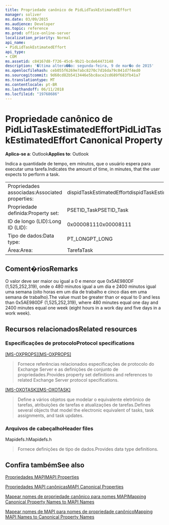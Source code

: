 ```yaml
---
title: Propriedade canônico de PidLidTaskEstimatedEffort
manager: soliver
ms.date: 03/09/2015
ms.audience: Developer
ms.topic: reference
ms.prod: office-online-server
localization_priority: Normal
api_name:
- PidLidTaskEstimatedEffort
api_type:
- COM
ms.assetid: c84167d8-f726-45c6-9b21-bcde64473148
description: '�ltima altera��o: segunda-feira, 9 de mar�o de 2015'
ms.openlocfilehash: ceb055f6269e7abc8270c7d16da79c041d7f4ed0
ms.sourcegitcommit: 9d60cd82b5413446e5bc8ace2cd689f683fb41a7
ms.translationtype: MT
ms.contentlocale: pt-BR
ms.lasthandoff: 06/11/2018
ms.locfileid: "19768686"
---
```

# <a name="pidlidtaskestimatedeffort-canonical-property"></a><span data-ttu-id="892ce-103">Propriedade canônico de PidLidTaskEstimatedEffort</span><span class="sxs-lookup"><span data-stu-id="892ce-103">PidLidTaskEstimatedEffort Canonical Property</span></span>

  
  
<span data-ttu-id="892ce-104">**Aplica-se a**: Outlook</span><span class="sxs-lookup"><span data-stu-id="892ce-104">**Applies to**: Outlook</span></span> 
  
<span data-ttu-id="892ce-105">Indica a quantidade de tempo, em minutos, que o usuário espera para executar uma tarefa.</span><span class="sxs-lookup"><span data-stu-id="892ce-105">Indicates the amount of time, in minutes, that the user expects to perform a task.</span></span>
  
|||
|:-----|:-----|
|<span data-ttu-id="892ce-106">Propriedades associadas:</span><span class="sxs-lookup"><span data-stu-id="892ce-106">Associated properties:</span></span>  <br/> |<span data-ttu-id="892ce-107">dispidTaskEstimatedEffort</span><span class="sxs-lookup"><span data-stu-id="892ce-107">dispidTaskEstimatedEffort</span></span>  <br/> |
|<span data-ttu-id="892ce-108">Propriedade definida:</span><span class="sxs-lookup"><span data-stu-id="892ce-108">Property set:</span></span>  <br/> |<span data-ttu-id="892ce-109">PSETID_Task</span><span class="sxs-lookup"><span data-stu-id="892ce-109">PSETID_Task</span></span>  <br/> |
|<span data-ttu-id="892ce-110">ID de longo (LID):</span><span class="sxs-lookup"><span data-stu-id="892ce-110">Long ID (LID):</span></span>  <br/> |<span data-ttu-id="892ce-111">0x00008111</span><span class="sxs-lookup"><span data-stu-id="892ce-111">0x00008111</span></span>  <br/> |
|<span data-ttu-id="892ce-112">Tipo de dados:</span><span class="sxs-lookup"><span data-stu-id="892ce-112">Data type:</span></span>  <br/> |<span data-ttu-id="892ce-113">PT_LONG</span><span class="sxs-lookup"><span data-stu-id="892ce-113">PT_LONG</span></span>  <br/> |
|<span data-ttu-id="892ce-114">Área:</span><span class="sxs-lookup"><span data-stu-id="892ce-114">Area:</span></span>  <br/> |<span data-ttu-id="892ce-115">Tarefa</span><span class="sxs-lookup"><span data-stu-id="892ce-115">Task</span></span>  <br/> |
   
## <a name="remarks"></a><span data-ttu-id="892ce-116">Coment�rios</span><span class="sxs-lookup"><span data-stu-id="892ce-116">Remarks</span></span>

<span data-ttu-id="892ce-117">O valor deve ser maior ou igual a 0 e menor que 0x5AE980DF (1,525,252,319), onde o 480 minutos igual a um dia e 2400 minutos igual uma semana (oito horas em um dia de trabalho e cinco dias em uma semana de trabalho).</span><span class="sxs-lookup"><span data-stu-id="892ce-117">The value must be greater than or equal to 0 and less than 0x5AE980DF (1,525,252,319), where 480 minutes equal one day and 2400 minutes equal one week (eight hours in a work day and five days in a work week).</span></span>
  
## <a name="related-resources"></a><span data-ttu-id="892ce-118">Recursos relacionados</span><span class="sxs-lookup"><span data-stu-id="892ce-118">Related resources</span></span>

### <a name="protocol-specifications"></a><span data-ttu-id="892ce-119">Especificações de protocolo</span><span class="sxs-lookup"><span data-stu-id="892ce-119">Protocol specifications</span></span>

<span data-ttu-id="892ce-120">[[MS-OXPROPS]](http://msdn.microsoft.com/library/f6ab1613-aefe-447d-a49c-18217230b148%28Office.15%29.aspx)</span><span class="sxs-lookup"><span data-stu-id="892ce-120">[[MS-OXPROPS]](http://msdn.microsoft.com/library/f6ab1613-aefe-447d-a49c-18217230b148%28Office.15%29.aspx)</span></span>
  
> <span data-ttu-id="892ce-121">Fornece referências relacionados especificações de protocolo do Exchange Server e as definições de conjunto de propriedades.</span><span class="sxs-lookup"><span data-stu-id="892ce-121">Provides property set definitions and references to related Exchange Server protocol specifications.</span></span>
    
<span data-ttu-id="892ce-122">[[MS-OXOTASK]](http://msdn.microsoft.com/library/55600ec0-6195-4730-8436-59c7931ef27e%28Office.15%29.aspx)</span><span class="sxs-lookup"><span data-stu-id="892ce-122">[[MS-OXOTASK]](http://msdn.microsoft.com/library/55600ec0-6195-4730-8436-59c7931ef27e%28Office.15%29.aspx)</span></span>
  
> <span data-ttu-id="892ce-123">Define a vários objetos que modelar o equivalente eletrônico de tarefas, atribuições de tarefas e atualizações de tarefas.</span><span class="sxs-lookup"><span data-stu-id="892ce-123">Defines several objects that model the electronic equivalent of tasks, task assignments, and task updates.</span></span> 
    
### <a name="header-files"></a><span data-ttu-id="892ce-124">Arquivos de cabeçalho</span><span class="sxs-lookup"><span data-stu-id="892ce-124">Header files</span></span>

<span data-ttu-id="892ce-125">Mapidefs.h</span><span class="sxs-lookup"><span data-stu-id="892ce-125">Mapidefs.h</span></span>
  
> <span data-ttu-id="892ce-126">Fornece definições de tipo de dados.</span><span class="sxs-lookup"><span data-stu-id="892ce-126">Provides data type definitions.</span></span>
    
## <a name="see-also"></a><span data-ttu-id="892ce-127">Confira também</span><span class="sxs-lookup"><span data-stu-id="892ce-127">See also</span></span>



[<span data-ttu-id="892ce-128">Propriedades MAPI</span><span class="sxs-lookup"><span data-stu-id="892ce-128">MAPI Properties</span></span>](mapi-properties.md)
  
[<span data-ttu-id="892ce-129">Propriedades MAPI canônicas</span><span class="sxs-lookup"><span data-stu-id="892ce-129">MAPI Canonical Properties</span></span>](mapi-canonical-properties.md)
  
[<span data-ttu-id="892ce-130">Mapear nomes de propriedade canônico para nomes MAPI</span><span class="sxs-lookup"><span data-stu-id="892ce-130">Mapping Canonical Property Names to MAPI Names</span></span>](mapping-canonical-property-names-to-mapi-names.md)
  
[<span data-ttu-id="892ce-131">Mapear nomes de MAPI para nomes de propriedade canônico</span><span class="sxs-lookup"><span data-stu-id="892ce-131">Mapping MAPI Names to Canonical Property Names</span></span>](mapping-mapi-names-to-canonical-property-names.md)

